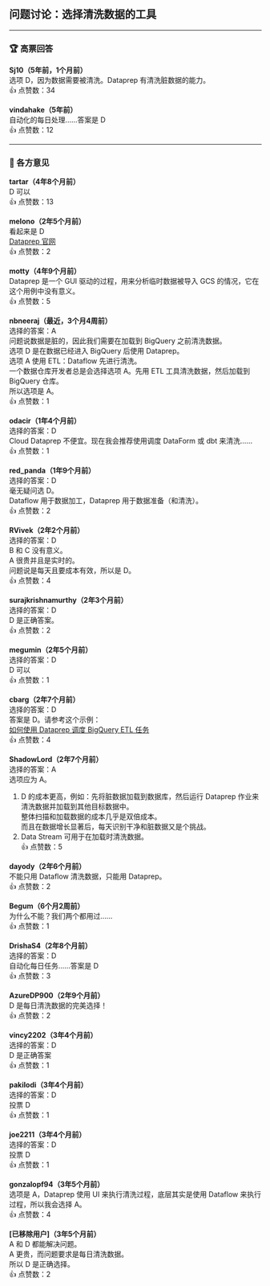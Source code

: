 ## 问题讨论：选择清洗数据的工具

---

### 🏆 高票回答

**Sj10（5年前，1个月前）**    
选项 D，因为数据需要被清洗。Dataprep 有清洗脏数据的能力。  
👍 点赞数：34

**vindahake（5年前）**    
自动化的每日处理……答案是 D  
👍 点赞数：12

---

### 💬 各方意见

**tartar（4年8个月前）**    
D 可以  
👍 点赞数：13

**melono（2年5个月前）**    
看起来是 D  
[Dataprep 官网](https://cloud.google.com/dataprep)  
👍 点赞数：2

**motty（4年9个月前）**    
Dataprep 是一个 GUI 驱动的过程，用来分析临时数据被导入 GCS 的情况，它在这个用例中没有意义。  
👍 点赞数：5

**nbneeraj（最近，3个月4周前）**    
选择的答案：A    
问题说数据是脏的，因此我们需要在加载到 BigQuery 之前清洗数据。    
选项 D 是在数据已经进入 BigQuery 后使用 Dataprep。    
选项 A 使用 ETL：Dataflow 先进行清洗。    
一个数据仓库开发者总是会选择选项 A。先用 ETL 工具清洗数据，然后加载到 BigQuery 仓库。    
所以选项是 A。  
👍 点赞数：1

**odacir（1年4个月前）**    
选择的答案：D    
Cloud Dataprep 不便宜。现在我会推荐使用调度 DataForm 或 dbt 来清洗……  
👍 点赞数：1

**red_panda（1年9个月前）**    
选择的答案：D    
毫无疑问选 D。    
Dataflow 用于数据加工，Dataprep 用于数据准备（和清洗）。  
👍 点赞数：2

**RVivek（2年2个月前）**    
选择的答案：D    
B 和 C 没有意义。    
A 很贵并且是实时的。    
问题说是每天且要成本有效，所以是 D。  
👍 点赞数：4

**surajkrishnamurthy（2年3个月前）**    
选择的答案：D    
D 是正确答案。  
👍 点赞数：2

**megumin（2年5个月前）**    
选择的答案：D    
D 可以  
👍 点赞数：1

**cbarg（2年7个月前）**    
选择的答案：D    
答案是 D。请参考这个示例：  
[如何使用 Dataprep 调度 BigQuery ETL 任务](https://medium.com/google-cloud/how-to-schedule-a-bigquery-etl-job-with-dataprep-b1c314883ab9)  
👍 点赞数：4

**ShadowLord（2年7个月前）**    
选择的答案：A    
选项应为 A。    
1. D 的成本更高，例如：先将脏数据加载到数据库，然后运行 Dataprep 作业来清洗数据并加载到其他目标数据中。    
整体扫描和加载数据的成本几乎是双倍成本。    
而且在数据增长显著后，每天识别干净和脏数据又是个挑战。    
2. Data Stream 可用于在加载时清洗数据。  
👍 点赞数：5

**dayody（2年6个月前）**    
不能只用 Dataflow 清洗数据，只能用 Dataprep。  
👍 点赞数：2

**Begum（6个月2周前）**    
为什么不能？我们两个都用过……  
👍 点赞数：1

**DrishaS4（2年8个月前）**    
选择的答案：D    
自动化每日任务……答案是 D  
👍 点赞数：3

**AzureDP900（2年9个月前）**    
D 是每日清洗数据的完美选择！  
👍 点赞数：2

**vincy2202（3年4个月前）**    
选择的答案：D    
D 是正确答案  
👍 点赞数：1

**pakilodi（3年4个月前）**    
选择的答案：D    
投票 D  
👍 点赞数：1

**joe2211（3年4个月前）**    
选择的答案：D    
投票 D  
👍 点赞数：1

**gonzalopf94（3年5个月前）**    
选项是 A，Dataprep 使用 UI 来执行清洗过程，底层其实是使用 Dataflow 来执行过程，所以我会选择 A。  
👍 点赞数：4

**[已移除用户]（3年5个月前）**    
A 和 D 都能解决问题。    
A 更贵，而问题要求是每日清洗数据。    
所以 D 是正确选择。  
👍 点赞数：2
